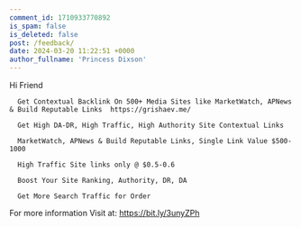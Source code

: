 ```yaml
---
comment_id: 1710933770892
is_spam: false
is_deleted: false
post: /feedback/
date: 2024-03-20 11:22:51 +0000
author_fullname: 'Princess Dixson'
---
```


Hi Friend

      
      Get Contextual Backlink On 500+ Media Sites like MarketWatch, APNews & Build Reputable Links  https://grishaev.me/

      Get High DA-DR, High Traffic, High Authority Site Contextual Links
      
      MarketWatch, APNews & Build Reputable Links, Single Link Value $500-1000
     
      High Traffic Site links only @ $0.5-0.6
      
      Boost Your Site Ranking, Authority, DR, DA

      Get More Search Traffic for Order 
 


For more  information  Visit at: https://bit.ly/3unyZPh

